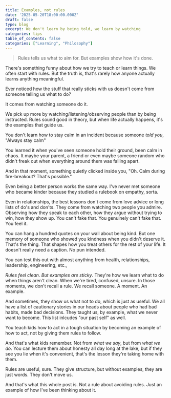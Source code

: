 ```yaml
---
title: Examples, not rules
date: '2025-05-20T18:00:00.000Z'
draft: false
type: blog
excerpt: We don't learn by being told, we learn by watching
categories: tips
table_of_contents: false
categories: ["Learning", "Philosophy"]
---
```


> Rules tells us what to aim for. But examples show how it's done.

There's something funny about how we try to teach or learn things. We often start with rules. But the truth is, that's rarely how anyone actually learns anything meaningful.

Ever noticed how the stuff that really sticks with us doesn't come from someone telling us what to do?

It comes from watching someone do it.

We pick up more by watching/listening/observing people than by being instructed. Rules sound good in theory, but when life actually happens, it's the examples that guide us.

You don't learn how to stay calm in an incident because someone *told you*, "Always stay calm"

You learned it when you've seen someone hold their ground, been calm in chaos. It maybe your parent, a friend or even maybe someone random who didn't freak out when everything around them was falling apart.

And in that moment, something quietly clicked inside you, "Oh. Calm during fire-breakout? That's possible."

Even being a better person works the same way. I've never met someone who became kinder because they studied a rulebook on empathy, sorta.

Even in relationships, the best lessons don't come from love advice or long lists of do's and don'ts. They come from watching two people you admire. Observing how they speak to each other, how they argue without trying to win, how they show up. You can't fake that. You genuinely can't fake that. You feel it.

You can hang a hundred quotes on your wall about being kind. But one memory of someone who showed you kindness when you didn't deserve it. That's the thing. That shapes how you treat others for the rest of your life. It doesn't really need a caption. No pun intended.

You can test this out with almost anything from health, relationships, leadership, engineering, etc.,

*Rules feel clean. But examples are sticky*. They're how we learn what to do when things aren't clean. When we're tired, confused, unsure. In those moments, we don't recall a rule. We recall someone. A moment. An example.

And sometimes, they show us what not to do, which is just as useful. We all have a list of cautionary stories in our heads about people who had bad habits, made bad decisions. They taught us, by example, what we never want to become. This list inlcudes "our past self" as well.

You teach kids how to act in a tough situation by becoming an example of how to act, not by giving them rules to follow.

And that's what kids remember. Not from *what we say*, but from *what we do*. You can lecture them about honesty all day long at the lake, but if they see you lie when it's convenient, that's the lesson they're taking home with them.

Rules are useful, sure. They give structure, but without examples, they are just words. They don't move us.

And that's what this whole post is. Not a rule about avoiding rules. Just an example of how I've been thinking about it.
